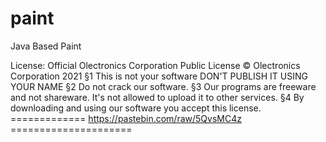 # paint
Java Based Paint

License:
Official Olectronics Corporation Public License
 © Olectronics Corporation 2021 
§1 This is not your software DON'T PUBLISH IT USING YOUR NAME 
§2 Do not crack our software.
§3 Our programs are freeware and not shareware. It's not allowed to upload it to other services. 
§4 By downloading and using our software you accept this license. 
============= https://pastebin.com/raw/5QvsMC4z =====================
